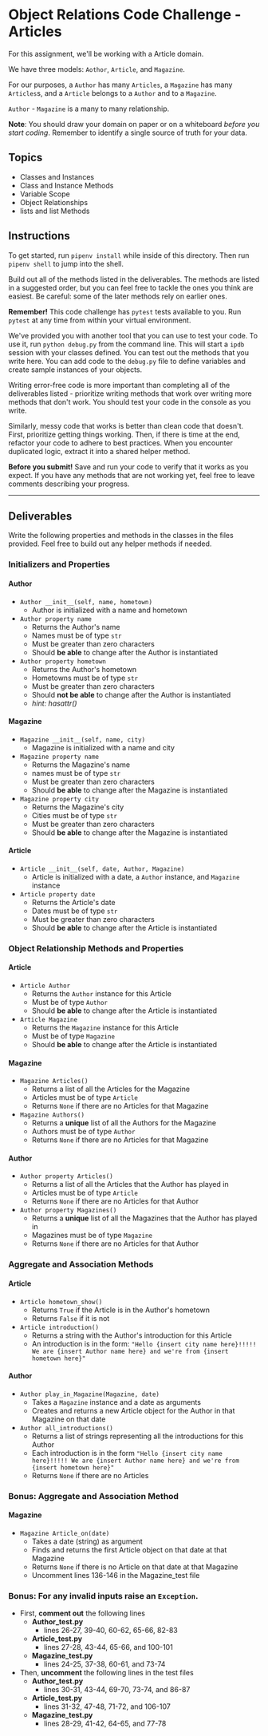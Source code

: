 # Object Relations Code Challenge - Articles

For this assignment, we'll be working with a Article domain.

We have three models: `Aothor`, `Article`, and `Magazine`.

For our purposes, a `Author` has many `Articles`, a `Magazine` has many `Articles`s,
and a `Article` belongs to a `Author` and to a `Magazine`.

`Author` - `Magazine` is a many to many relationship.

**Note**: You should draw your domain on paper or on a whiteboard _before you
start coding_. Remember to identify a single source of truth for your data.

## Topics

- Classes and Instances
- Class and Instance Methods
- Variable Scope
- Object Relationships
- lists and list Methods

## Instructions

To get started, run `pipenv install` while inside of this directory. Then run
`pipenv shell` to jump into the shell.

Build out all of the methods listed in the deliverables. The methods are listed
in a suggested order, but you can feel free to tackle the ones you think are
easiest. Be careful: some of the later methods rely on earlier ones.

**Remember!** This code challenge has `pytest` tests available to you. Run
`pytest` at any time from within your virtual environment.

We've provided you with another tool that you can use to test your code. To use
it, run `python debug.py` from the command line. This will start a `ipdb`
session with your classes defined. You can test out the methods that you write
here. You can add code to the `debug.py` file to define variables and create
sample instances of your objects.

Writing error-free code is more important than completing all of the
deliverables listed - prioritize writing methods that work over writing more
methods that don't work. You should test your code in the console as you write.

Similarly, messy code that works is better than clean code that doesn't. First,
prioritize getting things working. Then, if there is time at the end, refactor
your code to adhere to best practices. When you encounter duplicated logic,
extract it into a shared helper method.

**Before you submit!** Save and run your code to verify that it works as you
expect. If you have any methods that are not working yet, feel free to leave
comments describing your progress.

---

## Deliverables

Write the following properties and methods in the classes in the files provided.
Feel free to build out any helper methods if needed.

### Initializers and Properties

#### Author

- `Author __init__(self, name, hometown)`
  - Author is initialized with a name and hometown
- `Author property name`
  - Returns the Author's name
  - Names must be of type `str`
  - Must be greater than zero characters
  - Should **be able** to change after the Author is instantiated
- `Author property hometown`
  - Returns the Author's hometown
  - Hometowns must be of type `str`
  - Must be greater than zero characters
  - Should **not be able** to change after the Author is instantiated
  - _hint: hasattr()_

#### Magazine

- `Magazine __init__(self, name, city)`
  - Magazine is initialized with a name and city
- `Magazine property name`
  - Returns the Magazine's name
  - names must be of type `str`
  - Must be greater than zero characters
  - Should **be able** to change after the Magazine is instantiated
- `Magazine property city`
  - Returns the Magazine's city
  - Cities must be of type `str`
  - Must be greater than zero characters
  - Should **be able** to change after the Magazine is instantiated

#### Article

- `Article __init__(self, date, Author, Magazine)`
  - Article is initialized with a date, a `Author` instance, and `Magazine` instance
- `Article property date`
  - Returns the Article's date
  - Dates must be of type `str`
  - Must be greater than zero characters
  - Should **be able** to change after the Article is instantiated

### Object Relationship Methods and Properties

#### Article

- `Article Author`
  - Returns the `Author` instance for this Article
  - Must be of type `Author`
  - Should **be able** to change after the Article is instantiated
- `Article Magazine`
  - Returns the `Magazine` instance for this Article
  - Must be of type `Magazine`
  - Should **be able** to change after the Article is instantiated

#### Magazine

- `Magazine Articles()`
  - Returns a list of all the Articles for the Magazine
  - Articles must be of type `Article`
  - Returns `None` if there are no Articles for that Magazine
- `Magazine Authors()`
  - Returns a **unique** list of all the Authors for the Magazine
  - Authors must be of type `Author`
  - Returns `None` if there are no Articles for that Magazine

#### Author

- `Author property Articles()`
  - Returns a list of all the Articles that the Author has played in
  - Articles must be of type `Article`
  - Returns `None` if there are no Articles for that Author
- `Author property Magazines()`
  - Returns a **unique** list of all the Magazines that the Author has played in
  - Magazines must be of type `Magazine`
  - Returns `None` if there are no Articles for that Author

### Aggregate and Association Methods

#### Article

- `Article hometown_show()`
  - Returns `True` if the Article is in the Author's hometown
  - Returns `False` if it is not
- `Article introduction()`
  - Returns a string with the Author's introduction for this Article
  - An introduction is in the form:
    `"Hello {insert city name here}!!!!! We are {insert Author name here} and we're from {insert hometown here}"`

#### Author

- `Author play_in_Magazine(Magazine, date)`
  - Takes a `Magazine` instance and a date as arguments
  - Creates and returns a new Article object for the Author in that Magazine on that
    date
- `Author all_introductions()`
  - Returns a list of strings representing all the introductions for this Author
  - Each introduction is in the form
    `"Hello {insert city name here}!!!!! We are {insert Author name here} and we're from {insert hometown here}"`
  - Returns `None` if there are no Articles

### Bonus: Aggregate and Association Method

#### Magazine

- `Magazine Article_on(date)`
  - Takes a date (string) as argument
  - Finds and returns the first Article object on that date at that Magazine
  - Returns `None` if there is no Article on that date at that Magazine
  - Uncomment lines 136-146 in the Magazine_test file

### Bonus: For any invalid inputs raise an `Exception`.

- First, **comment out** the following lines
  - **Author_test.py**
    - lines 26-27, 39-40, 60-62, 65-66, 82-83
  - **Article_test.py**
    - lines 27-28, 43-44, 65-66, and 100-101
  - **Magazine_test.py**
    - lines 24-25, 37-38, 60-61, and 73-74
- Then, **uncomment** the following lines in the test files
  - **Author_test.py**
    - lines 30-31, 43-44, 69-70, 73-74, and 86-87
  - **Article_test.py**
    - lines 31-32, 47-48, 71-72, and 106-107
  - **Magazine_test.py**
    - lines 28-29, 41-42, 64-65, and 77-78
